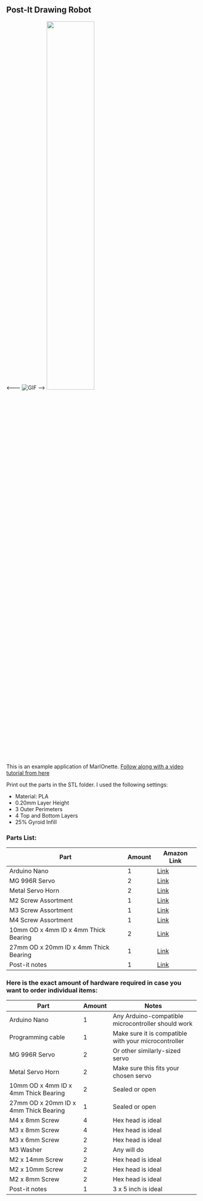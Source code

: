## Post-It Drawing Robot

<--- ![GIF](../../Media/Gifs/DrawBotV2.gif) -->
<img src="../../Media/Gifs/DrawBotV2.gif" width=50% height=50%>

This is an example application of MarIOnette. [Follow along with a video tutorial from here](https://www.youtube.com)

Print out the parts in the STL folder. I used the following settings:
- Material: PLA
- 0.20mm Layer Height
- 3 Outer Perimeters
- 4 Top and Bottom Layers
- 25% Gyroid Infill

### Parts List:
| Part  | Amount | Amazon Link |
| ------------- | ------------- | ------------- |
| Arduino Nano | 1 | [Link](https://www.amazon.com/Deegoo-ATmega328P-Microcontroller-Board-Arduino/dp/B07R9VWD39/ref=sr_1_8?crid=3G6R5IGE3AM5E&keywords=arduino+nano&qid=1680816706&sprefix=arduino+nano%2Caps%2C146&sr=8-8) |
| MG 996R Servo | 2 | [Link](https://www.amazon.com/Treedix-MG996R-Servo-High-Torque-Helicopter/dp/B08743N181/ref=sr_1_4?crid=19DZMO7J2P28Y&keywords=mg+996+r+servo+motor+2&qid=1680816580&sprefix=mg+996+r+servo+motor+%2Caps%2C150&sr=8-4) |
| Metal Servo Horn | 2 | [Link](https://www.amazon.com/Hobbypark-5-Pack-Aluminum-Futaba-Motors/dp/B06XPYBTBP/ref=sr_1_4?crid=Q4BPQ4OJHD34&keywords=metal+servo+horn&qid=1680816607&sprefix=metal+servo+hor%2Caps%2C145&sr=8-4)|
| M2 Screw Assortment | 1 | [Link](https://www.amazon.com/HanTof-Washers-Assortment-Machine-Stainless/dp/B082XRX17Z/ref=sr_1_8?crid=GOKYPQ0QBR9A&keywords=m2+screw+assortment&qid=1680817044&sprefix=m2+screw+assortmen%2Caps%2C138&sr=8-8) |
| M3 Screw Assortment | 1 | [Link](https://www.amazon.com/VIGRUE-570PCS-Stainless-Assortment-Machine/dp/B08H24W42K/ref=sr_1_5?crid=2GWQFWXEZZSXO&keywords=m3+screw+assortment+hex&qid=1680816938&sprefix=m3+screw+assortment+he%2Caps%2C130&sr=8-5) |
| M4 Screw Assortment | 1 | [Link](https://www.amazon.com/DYWISHKEY-Pieces-Stainless-Steel-Button/dp/B07X5RLSGC/ref=sr_1_5?keywords=m4+x+8mm+screws&qid=1680816964&sprefix=m4+x+8mm+%2Caps%2C143&sr=8-5) |
| 10mm OD x 4mm ID x 4mm Thick Bearing | 2 | [Link](https://www.amazon.com/Donepart-MR104-2RS-Ball-Bearings-Miniature/dp/B07XDZLWHQ/ref=sr_1_5?crid=NI11O0WZXFZ&keywords=10+x+4+x+4+bearing&qid=1680816782&sprefix=10+x+4+x+4+bearin%2Caps%2C147&sr=8-5) |
| 27mm OD x 20mm ID x 4mm Thick Bearing | 1 | [Link](https://www.amazon.com/uxcell-6704-2RS-Groove-Bearings-Double/dp/B082PS5HHN/ref=sr_1_3?crid=FFEIMJE6NMIG&keywords=20x27x4+bearing&qid=1680816886&sprefix=20x27x4+bearin%2Caps%2C136&sr=8-3) |
| Post-it notes | 1 | [Link](https://www.amazon.com/Post-Americas-Collection-Recyclable-655-5PK/dp/B00006JNNG/ref=sr_1_6?keywords=3+x+5+post+it+notes&qid=1680817217&sprefix=3+x+5+post%2Caps%2C197&sr=8-6) |

### Here is the exact amount of hardware required in case you want to order individual items:
| Part  | Amount | Notes |
| ------------- | ------------- | ------------- |
| Arduino Nano | 1 | Any Arduino-compatible microcontroller should work | 
| Programming cable | 1 | Make sure it is compatible with your microcontroller |
| MG 996R Servo | 2 | Or other similarly-sized servo |
| Metal Servo Horn | 2 | Make sure this fits your chosen servo |
| 10mm OD x 4mm ID x 4mm Thick Bearing | 2 | Sealed or open |
| 27mm OD x 20mm ID x 4mm Thick Bearing | 1 | Sealed or open |
| M4 x 8mm Screw | 4 | Hex head is ideal |
| M3 x 8mm Screw | 4 | Hex head is ideal |
| M3 x 6mm Screw | 2 | Hex head is ideal |
| M3 Washer | 2 | Any will do |
| M2 x 14mm Screw | 2 | Hex head is ideal |
| M2 x 10mm Screw | 2 | Hex head is ideal |
| M2 x 8mm Screw | 2 | Hex head is ideal |
| Post-it notes | 1 | 3 x 5 inch is ideal |
